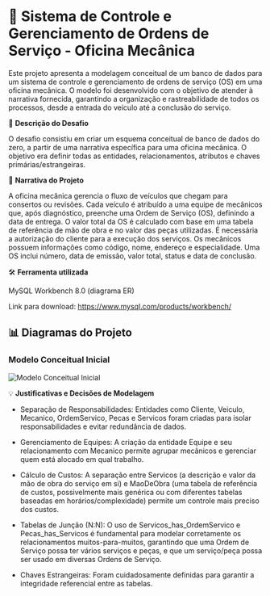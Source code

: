 # 🚗 Sistema de Controle e Gerenciamento de Ordens de Serviço - Oficina Mecânica

Este projeto apresenta a modelagem conceitual de um banco de dados para um sistema de controle e gerenciamento de ordens de serviço (OS) em uma oficina mecânica. O modelo foi desenvolvido com o objetivo de atender à narrativa fornecida, garantindo a organização e rastreabilidade de todos os processos, desde a entrada do veículo até a conclusão do serviço.

🎯 **Descrição do Desafio**

O desafio consistiu em criar um esquema conceitual de banco de dados do zero, a partir de uma narrativa específica para uma oficina mecânica. O objetivo era definir todas as entidades, relacionamentos, atributos e chaves primárias/estrangeiras.

📖 **Narrativa do Projeto**

A oficina mecânica gerencia o fluxo de veículos que chegam para consertos ou revisões. Cada veículo é atribuído a uma equipe de mecânicos que, após diagnóstico, preenche uma Ordem de Serviço (OS), definindo a data de entrega. O valor total da OS é calculado com base em uma tabela de referência de mão de obra e no valor das peças utilizadas. É necessária a autorização do cliente para a execução dos serviços. Os mecânicos possuem informações como código, nome, endereço e especialidade. Uma OS inclui número, data de emissão, valor total, status e data de conclusão.

🛠️ **Ferramenta utilizada**

MySQL Workbench 8.0 (diagrama ER)

Link para download: https://www.mysql.com/products/workbench/

## 📊 Diagramas do Projeto

### Modelo Conceitual Inicial
![Modelo Conceitual Inicial](IMAGENS/Projeto_Conceitual_E-commerce_1.png
)



💡 **Justificativas e Decisões de Modelagem**

- Separação de Responsabilidades: Entidades como Cliente, Veiculo, Mecanico, OrdemServico, Pecas e Servicos foram criadas para isolar responsabilidades e evitar redundância de dados.

- Gerenciamento de Equipes: A criação da entidade Equipe e seu relacionamento com Mecanico permite agrupar mecânicos e gerenciar quem está alocado em qual trabalho.

- Cálculo de Custos: A separação entre Servicos (a descrição e valor da mão de obra do serviço em si) e MaoDeObra (uma tabela de referência de custos, possivelmente mais genérica ou com diferentes tabelas baseadas em horários/complexidade) permite um controle mais preciso dos custos. 

- Tabelas de Junção (N:N): O uso de Servicos_has_OrdemServico e Pecas_has_Servicos é fundamental para modelar corretamente os relacionamentos muitos-para-muitos, garantindo que uma Ordem de Serviço possa ter vários serviços e peças, e que um serviço/peça possa ser usado em diversas Ordens de Serviço.

- Chaves Estrangeiras: Foram cuidadosamente definidas para garantir a integridade referencial entre as tabelas.



